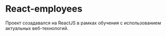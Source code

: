 # React-employees


Проект созадавался на ReactJS в рамках обучения с использованием актуальных веб-технологий.
